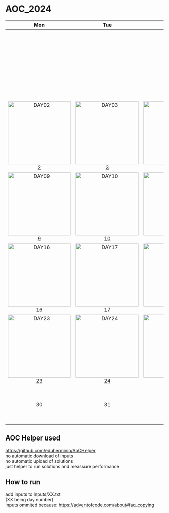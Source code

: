 # AOC_2024

|Mon|Tue|Wed|Thu|Fri|Sat|Sun|
|:-:|:-:|:-:|:-:|:-:|:-:|:-:|
|||||||<a href="Solutions/Day01.cs"><img alt="DAY01" src="https://github.com/user-attachments/assets/ce0d4973-3338-46bf-9567-2626d498353a" width="200px"/></a> [1]|
|<a href="Solutions/Day02.cs"><img alt="DAY02" src="https://github.com/user-attachments/assets/7baf5d60-a0eb-41be-991a-666da7f25825" width="200px"/></a> [2]|<a href="Solutions/Day03.cs"><img alt="DAY03" src="https://github.com/user-attachments/assets/09f210cc-a8ee-434b-acb8-d8e1fbc79546" width="200px"/></a> [3]|<a href="Solutions/Day04.cs"><img alt="DAY04" src="https://github.com/user-attachments/assets/32d5a698-7baf-4274-a0df-f2478d37fdd7" width="200px"/></a> [4]|<a href="Solutions/Day05.cs"><img alt="DAY05" src="https://github.com/user-attachments/assets/15eba7a5-3090-4a7a-8943-18536d51c0f9" width="200px"/></a> [5]|<a href="Solutions/Day06.cs"><img alt="DAY06" src="https://github.com/user-attachments/assets/5c6112f0-0a86-4a7d-978e-632bb16aea59" width="200px"/></a> [6]|<a href="Solutions/Day07.cs"><img alt="DAY07" src="https://github.com/user-attachments/assets/2bd4a35f-d830-426a-b5e6-23dbf3554198" width="200px"/></a> [7]|<a href="Solutions/Day08.cs"><img alt="DAY08" src="https://github.com/user-attachments/assets/8760f943-fec4-4806-bb74-4855de167a4d" width="200px"/></a> [8]|
|<a href="Solutions/Day09.cs"><img alt="DAY09" src="https://github.com/user-attachments/assets/8760f943-fec4-4806-bb74-4855de167a4d" width="200px"/></a> [9]|<a href="Solutions/Day10.cs"><img alt="DAY10" src="https://github.com/user-attachments/assets/8760f943-fec4-4806-bb74-4855de167a4d" width="200px"/></a> [10]|<a href="Solutions/Day11.cs"><img alt="DAY11" src="https://github.com/user-attachments/assets/8760f943-fec4-4806-bb74-4855de167a4d" width="200px"/></a> [11]|<a href="Solutions/Day12.cs"><img alt="DAY12" src="https://github.com/user-attachments/assets/8760f943-fec4-4806-bb74-4855de167a4d" width="200px"/></a> [12]|<a href="Solutions/Day13.cs"><img alt="DAY13" src="https://github.com/user-attachments/assets/8760f943-fec4-4806-bb74-4855de167a4d" width="200px"/></a> [13]|<a href="Solutions/Day14.cs"><img alt="DAY14" src="https://github.com/user-attachments/assets/8760f943-fec4-4806-bb74-4855de167a4d" width="200px"/></a> [14]|<a href="Solutions/Day15.cs"><img alt="DAY15" src="https://github.com/user-attachments/assets/8760f943-fec4-4806-bb74-4855de167a4d" width="200px"/></a> [15]|
|<a href="Solutions/Day16.cs"><img alt="DAY16" src="https://github.com/user-attachments/assets/8760f943-fec4-4806-bb74-4855de167a4d" width="200px"/></a> [16]|<a href="Solutions/Day17.cs"><img alt="DAY17" src="https://github.com/user-attachments/assets/8760f943-fec4-4806-bb74-4855de167a4d" width="200px"/></a> [17]|<a href="Solutions/Day18.cs"><img alt="DAY18" src="https://github.com/user-attachments/assets/8760f943-fec4-4806-bb74-4855de167a4d" width="200px"/></a> [18]|<a href="Solutions/Day19.cs"><img alt="DAY19" src="https://github.com/user-attachments/assets/8760f943-fec4-4806-bb74-4855de167a4d" width="200px"/></a> [19]|<a href="Solutions/Day20.cs"><img alt="DAY20" src="https://github.com/user-attachments/assets/8760f943-fec4-4806-bb74-4855de167a4d" width="200px"/></a> [20]|<a href="Solutions/Day21.cs"><img alt="DAY21" src="https://github.com/user-attachments/assets/8760f943-fec4-4806-bb74-4855de167a4d" width="200px"/></a> [21]|<a href="Solutions/Day22.cs"><img alt="DAY22" src="https://github.com/user-attachments/assets/8760f943-fec4-4806-bb74-4855de167a4d" width="200px"/></a> [22]|
|<a href="Solutions/Day23.cs"><img alt="DAY23" src="https://github.com/user-attachments/assets/8760f943-fec4-4806-bb74-4855de167a4d" width="200px"/></a> [23]|<a href="Solutions/Day24.cs"><img alt="DAY24" src="https://github.com/user-attachments/assets/8760f943-fec4-4806-bb74-4855de167a4d" width="200px"/></a> [24]|<a href="Solutions/Day25.cs"><img alt="DAY25" src="https://github.com/user-attachments/assets/8760f943-fec4-4806-bb74-4855de167a4d" width="200px"/></a> [25]| 26 | 27 | 28 | 29 |
| 30 | 31 |||||<br><br><br><br><br><br>|

## AOC Helper used
https://github.com/eduherminio/AoCHelper
<br>no automatic download of inputs
<br>no automatic upload of solutions
<br>just helper to run solutions and meassure performance

## How to run
add inputs to Inputs/XX.txt
<br>(XX being day number)
<br>inputs ommited because: https://adventofcode.com/about#faq_copying



[1]:Solutions/Day01.cs
[2]:Solutions/Day02.cs
[3]:Solutions/Day03.cs
[4]:Solutions/Day04.cs
[5]:Solutions/Day05.cs
[6]:Solutions/Day06.cs
[7]:Solutions/Day07.cs
[8]:Solutions/Day08.cs
[9]:Solutions/Day09.cs
[10]:Solutions/Day10.cs
[11]:Solutions/Day11.cs
[12]:Solutions/Day12.cs
[13]:Solutions/Day13.cs
[14]:Solutions/Day14.cs
[15]:Solutions/Day15.cs
[16]:Solutions/Day16.cs
[17]:Solutions/Day17.cs
[18]:Solutions/Day18.cs
[19]:Solutions/Day19.cs
[20]:Solutions/Day20.cs
[21]:Solutions/Day21.cs
[22]:Solutions/Day22.cs
[23]:Solutions/Day23.cs
[24]:Solutions/Day24.cs
[25]:Solutions/Day25.cs
